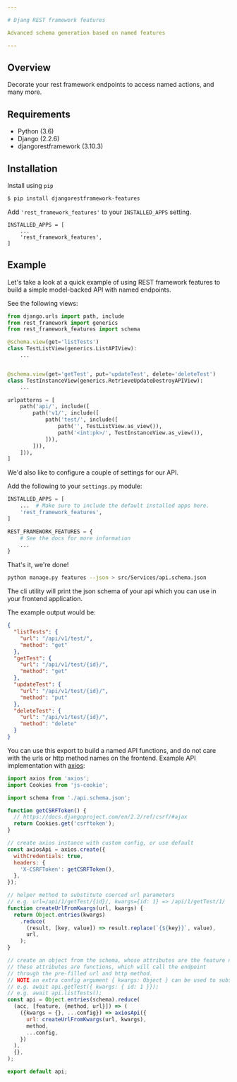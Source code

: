 ```yaml
---

# Djang REST framework features

Advanced schema generation based on named features

---
```


## Overview

Decorate your rest framework endpoints to access named actions, and many more.

## Requirements

* Python (3.6)
* Django (2.2.6)
* djangorestframework (3.10.3)

## Installation

Install using `pip`

```bash
$ pip install djangorestframework-features
```

Add `'rest_framework_features'` to your `INSTALLED_APPS` setting.

    INSTALLED_APPS = [
        ...
        'rest_framework_features',
    ]

## Example

Let's take a look at a quick example of using REST framework features 
to build a simple model-backed API with named endpoints.


See the following views:

```python
from django.urls import path, include
from rest_framework import generics
from rest_framework_features import schema

@schema.view(get='listTests')
class TestListView(generics.ListAPIView):
    ...


@schema.view(get='getTest', put='updateTest', delete='deleteTest')
class TestInstanceView(generics.RetrieveUpdateDestroyAPIView):
    ...

urlpatterns = [
    path('api/', include([
        path('v1/', include([
            path('test/', include([
                path('', TestListView.as_view()),
                path('<int:pk>/', TestInstanceView.as_view()),
            ])),
        ])),
    ])),
]
```

We'd also like to configure a couple of settings for our API.

Add the following to your `settings.py` module:

```python
INSTALLED_APPS = [
    ...  # Make sure to include the default installed apps here.
    'rest_framework_features',
]

REST_FRAMEWORK_FEATURES = {
    # See the docs for more information
    ...
}
```

That's it, we're done!

```bash
python manage.py features --json > src/Services/api.schema.json
```
The cli utility will print the json schema of your api which you can use in your frontend application.

The example output would be:
```json
{
  "listTests": {
    "url": "/api/v1/test/",
    "method": "get"
  },
  "getTest": {
    "url": "/api/v1/test/{id}/",
    "method": "get"
  },
  "updateTest": {
    "url": "/api/v1/test/{id}/",
    "method": "put"
  },
  "deleteTest": {
    "url": "/api/v1/test/{id}/",
    "method": "delete"
  }
}
```

You can use this export to build a named API functions, and do not care with the urls or http method names on the frontend.
Example API implementation with [axios](https://github.com/axios/axios):

```js
import axios from 'axios';
import Cookies from 'js-cookie';

import schema from './api.schema.json';

function getCSRFToken() {
  // https://docs.djangoproject.com/en/2.2/ref/csrf/#ajax
  return Cookies.get('csrftoken');
}

// create axios instance with custom config, or use default
const axiosApi = axios.create({
  withCredentials: true,
  headers: {
    'X-CSRFToken': getCSRFToken(),
  },
});

// helper method to substitute coerced url parameters
// e.g. url=/api/1/getTest/{id}/, kwargs={id: 1} => /api/1/getTest/1/
function createUrlFromKwargs(url, kwargs) {
  return Object.entries(kwargs)
    .reduce(
      (result, [key, value]) => result.replace(`{${key}}`, value),
      url,
    );
}

// create an object from the schema, whose attributes are the feature names
// these attributes are functions, which will call the endpoint
// through the pre-filled url and http method.
// NOTE an extra config argument { kwargs: Object } can be used to substitute url parameters not in query string
// e.g. await api.getTest({ kwargs: { id: 1 }});
// e.g. await api.listTests();
const api = Object.entries(schema).reduce(
  (acc, [feature, {method, url}]) => (
    ({kwargs = {}, ...config}) => axiosApi({
      url: createUrlFromKwargs(url, kwargs),
      method,
      ...config,
    })
  ),
  {},
);

export default api;
```
